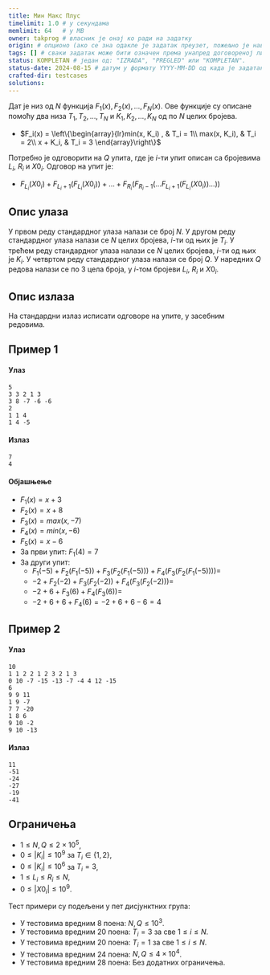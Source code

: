 ```yaml
---
title: Мин Макс Плус
timelimit: 1.0 # у секундама
memlimit: 64   # y MB
owner: takprog # власник је онај ко ради на задатку
origin: # опционо (ако се зна одакле је задатак преузет, пожељно је навести извор)
tags: [] # сваки задатак може бити означен према унапред договореној листи ознака
status: KOMPLETAN # један од: "IZRADA", "PREGLED" или "KOMPLETAN".
status-date: 2024-08-15 # датум у формату YYYY-MM-DD од када је задатак у наведеном статусу
crafted-dir: testcases
solutions:
---
```


Дат је низ од $N$ функција $F_1(x), F_2(x), \dots, F_N(x)$. Ове функције су описане помоћу два низа $T_1, T_2, \dots, T_N$ и $K_1, K_2, \dots, K_N$ од по $N$ целих бројева.

- $F_i(x) = \left\{\begin{array}{lr}min(x, K_i) , & T_i = 1\\ max(x, K_i), & T_i = 2\\ x + K_i, & T_i = 3 \end{array}\right\}$

Потребно је одговорити на $Q$ упита, где је $i$-ти упит описан са бројевима $L_i$, $R_i$ и $X0_i$. Одговор на упит је: 

- $F_{L_i}(X0_i) + F_{L_i + 1}(F_{L_i}(X0_i)) + \dots + F_{R_i}(F_{R_i - 1}(\dots F_{L_i + 1}(F_{L_i}(X0_i)) \dots))$


## Опис улаза

У првом реду стандардног улаза налази се број $N$.
У другом реду стандардног улаза налази се $N$ целих бројева, $i$-ти од њих је $T_i$.
У трећем реду стандардног улаза налази се $N$ целих бројева, $i$-ти од њих је $K_i$.
У четвртом реду стандардног улаза налази се број $Q$.
У наредних $Q$ редова налази се по 3 цела броја, у $i$-том бројеви $L_i$, $R_i$ и $X0_i$.

## Опис излаза

На стандардни излаз исписати одговоре на упите, у засебним редовима.

## Пример 1
#### Улаз
```
5
3 3 2 1 3
3 8 -7 -6 -6
2
1 1 4
1 4 -5
```

#### Излаз
```
7
4
```

#### Објашњење

- $F_1(x) = x + 3$
- $F_2(x) = x + 8$
- $F_3(x) = max(x, -7)$
- $F_4(x) = min(x, -6)$
- $F_5(x) = x - 6$
- За први упит: $F_1(4) = 7$
- За други упит: 
	- $F_1(-5) + F_2(F_1(-5)) + F_3(F_2(F_1(-5))) + F_4(F_3(F_2(F_1(-5)))) =$ 
	- $-2 + F_2(-2) + F_3(F_2(-2)) + F_4(F_3(F_2(-2))) =$ 
	- $-2 + 6 + F_3(6) + F_4(F_3(6)) =$ 
	- $-2 + 6 + 6 + F_4(6) = -2 + 6 + 6 -6 = 4$

## Пример 2
#### Улаз
```
10
1 1 2 2 1 2 3 2 1 3
0 10 -7 -15 -13 -7 -4 4 12 -15
6
9 9 11
1 9 -7
7 7 -20
1 8 6
9 10 -2
9 10 -13
```

#### Излаз
```
11
-51
-24
-27
-19
-41
```

## Ограничења

- $1 \leq N, Q \leq 2 \times 10^{5}$,
- $0 \leq |K_i| \leq 10^{9}$ за $T_i \in \{ 1, 2 \}$,
- $0 \leq |K_i| \leq 10^{6}$ за $T_i = 3$,
- $1 \leq L_i \leq R_i \leq N$,
- $0 \leq |X0_i| \leq 10^{9}$.

Тест примери су подељени у пет дисјунктних група:

- У тестовима вредним 8 поена: $N, Q \leq 10^{3}$.
- У тестовима вредним 20 поена: $T_i = 3$ за све $1 \leq i \leq N$.
- У тестовима вредним 20 поена: $T_i = 1$ за све $1 \leq i \leq N$.
- У тестовима вредним 24 поена: $N, Q \leq 4 \times 10^{4}$.
- У тестовима вредним 28 поена: Без додатних ограничења.
